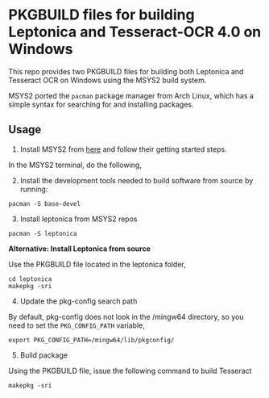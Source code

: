 # PKGBUILD files for building Leptonica and Tesseract-OCR 4.0 on Windows

This repo provides two PKGBUILD files for building both Leptonica and Tesseract OCR on Windows using the MSYS2 build system.

MSYS2 ported the `pacman` package manager from Arch Linux, which has a simple syntax for searching for and installing packages. 

## Usage

1. Install MSYS2 from [here](https://www.msys2.org/) and follow their getting started steps.

In the MSYS2 terminal, do the following,

2. Install the development tools needed to build software from source by running:

```
pacman -S base-devel
```

3. Install leptonica from MSYS2 repos

```
pacman -S leptonica
```

**Alternative: Install Leptonica from source**

Use the PKGBUILD file located in the leptonica folder,

```
cd leptonica
makepkg -sri
```

4. Update the pkg-config search path

By default, pkg-config does not look in the /mingw64 directory, so you need to set the `PKG_CONFIG_PATH` variable,

```
export PKG_CONFIG_PATH=/mingw64/lib/pkgconfig/
```

5. Build package

Using the PKGBUILD file, issue the following command to build Tesseract

```
makepkg -sri
```

